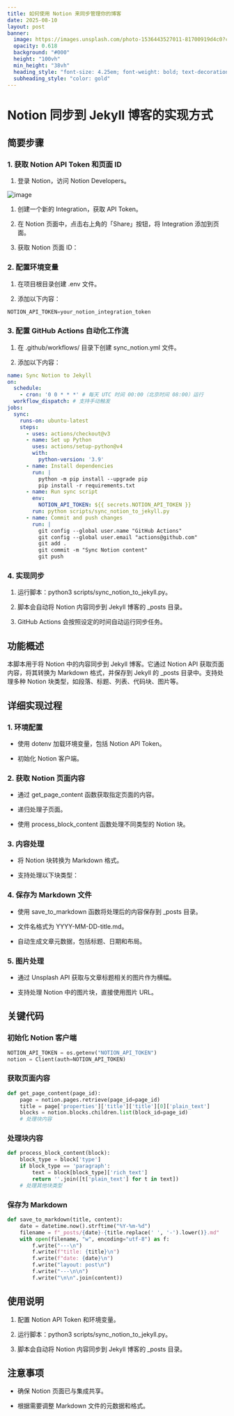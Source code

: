```yaml
---
title: 如何使用 Notion 来同步管理你的博客
date: 2025-08-10
layout: post
banner:
  image: https://images.unsplash.com/photo-1536443527011-81700919d4c0?crop=entropy&cs=tinysrgb&fit=max&fm=jpg&ixid=M3w2OTIwMzJ8MHwxfHJhbmRvbXx8fHx8fHx8fDE3NTQ4NTA2MTl8&ixlib=rb-4.1.0&q=80&w=1080
  opacity: 0.618
  background: "#000"
  height: "100vh"
  min_height: "38vh"
  heading_style: "font-size: 4.25em; font-weight: bold; text-decoration: underline"
  subheading_style: "color: gold"
---
```


# Notion 同步到 Jekyll 博客的实现方式

## 简要步骤

### 1. 获取 Notion API Token 和页面 ID

1. 登录 Notion，访问 Notion Developers。

![image](https://prod-files-secure.s3.us-west-2.amazonaws.com/a7a0cc5a-89b9-4cda-8686-1fba0ca52f40/d19c1afe-dea5-4312-9333-786b0ba83054/image.png?X-Amz-Algorithm=AWS4-HMAC-SHA256&X-Amz-Content-Sha256=UNSIGNED-PAYLOAD&X-Amz-Credential=ASIAZI2LB4665GKHBJUO%2F20250810%2Fus-west-2%2Fs3%2Faws4_request&X-Amz-Date=20250810T183018Z&X-Amz-Expires=3600&X-Amz-Security-Token=IQoJb3JpZ2luX2VjEKL%2F%2F%2F%2F%2F%2F%2F%2F%2F%2FwEaCXVzLXdlc3QtMiJHMEUCIQCV3fwJE3RPJjYk4fi%2F8Ox3NOliLvFU8Z83XVGwfmisaQIgYgNid2yjnvYXI6GIK4QA1nA7OHn30LJm4ySDZTuvXYQqiAQI2%2F%2F%2F%2F%2F%2F%2F%2F%2F%2F%2FARAAGgw2Mzc0MjMxODM4MDUiDC7ssBq1KcZFR8YJ5SrcA8plMwlRYhPzAhz7nlJL4ZKBkidez%2B%2BSRKxy%2FK5qLnDynN%2Flbx%2FoeWVW5mW2kUZ81P7IR36dKo1OkkoZMafiAMS26T6IXmm5qsMVqiQRfdq1Wgq1JA1uKQE%2FY2%2FOqXL23JPMxn4nQzbxishPfY6HvXf5egH7Y1kOYIBcS7Gq9a46GdOgiCNLm9NJ9YDENBAHeRC3565EoN4jfVuVQedf%2FvejXtAdbbqAKFmm80gkN2NhA%2BaWaRLkIns6UnmO73zzOVkh%2F61CVI2RhkRJkkWg%2BqAaQeAl5KGbDSRbbYN%2Faq8LRV9RC7T8V%2FVW8rbRoypOaXfc9B%2BVXXIPlXV8cpgszJW2hP5D6yVHwgZfvixNzjI%2BTFO78R1I9zkLF8qyvGbxs6oXWi76Q5CWzjr3yUCe2fRFrkjudl48EwtRUA1wcU5BzPgflrXkG0wglnj%2BZoI11AD38xLlz1KSpCQA7EOEH3p5%2FnbJJ5QQX1Crkwmzk7CN7wHsCbYjhtS5jWtmexMlBxyQTI8JhMt1Sv1TmxsjXPYEQd4iRugYBy1iMqtJIgDoLnZWoKCLO%2BQbdC1pcRaa3cZSOce6%2FufoosFHWzuLQmWTFsA%2BbOr8AnF4Y55j9fPFz4oTUHSdTm%2Bm1WxCMLS648QGOqUBpOq32h6c64jGgETx%2BbKlq%2Bgcbrep1OmqhBhaq6YdZiUDrWfLM1ySOs1QLT81Agde%2FeJbxj3T9dIiw8YBbvTzy%2FjgiqtlSIxa8zJVHNm7rR5nfe6b5Mg%2BVXGai9hWh4usE4Tw52L8my3rmGFwKpO2HMszAPMigauc5X3ZjvqM7gkiURi02Dn4VvxTbd%2FasovrigIBxLl8rPCf7R3k3W%2Fj8SsNik%2Bq&X-Amz-Signature=4a2d288840691803af0b5d76c91ea8285f905427216ab457b658d7db174634dd&X-Amz-SignedHeaders=host&x-amz-checksum-mode=ENABLED&x-id=GetObject)

1. 创建一个新的 Integration，获取 API Token。

1. 在 Notion 页面中，点击右上角的「Share」按钮，将 Integration 添加到页面。

1. 获取 Notion 页面 ID：


### 2. 配置环境变量

1. 在项目根目录创建 .env 文件。

1. 添加以下内容：

```javascript
NOTION_API_TOKEN=your_notion_integration_token
```

### 3. 配置 GitHub Actions 自动化工作流

1. 在 .github/workflows/ 目录下创建 sync_notion.yml 文件。

1. 添加以下内容：

```yaml
name: Sync Notion to Jekyll
on:
  schedule:
    - cron: '0 0 * * *' # 每天 UTC 时间 00:00（北京时间 08:00）运行
  workflow_dispatch: # 支持手动触发
jobs:
  sync:
    runs-on: ubuntu-latest
    steps:
      - uses: actions/checkout@v3
      - name: Set up Python
        uses: actions/setup-python@v4
        with:
          python-version: '3.9'
      - name: Install dependencies
        run: |
          python -m pip install --upgrade pip
          pip install -r requirements.txt
      - name: Run sync script
        env:
          NOTION_API_TOKEN: ${{ secrets.NOTION_API_TOKEN }}
        run: python scripts/sync_notion_to_jekyll.py
      - name: Commit and push changes
        run: |
          git config --global user.name "GitHub Actions"
          git config --global user.email "actions@github.com"
          git add .
          git commit -m "Sync Notion content"
          git push
```

### 4. 实现同步

1. 运行脚本：python3 scripts/sync_notion_to_jekyll.py。

1. 脚本会自动将 Notion 内容同步到 Jekyll 博客的 _posts 目录。

1. GitHub Actions 会按照设定的时间自动运行同步任务。

## 功能概述

本脚本用于将 Notion 中的内容同步到 Jekyll 博客。它通过 Notion API 获取页面内容，将其转换为 Markdown 格式，并保存到 Jekyll 的 _posts 目录中。支持处理多种 Notion 块类型，如段落、标题、列表、代码块、图片等。

## 详细实现过程

### 1. 环境配置

- 使用 dotenv 加载环境变量，包括 Notion API Token。

- 初始化 Notion 客户端。

### 2. 获取 Notion 页面内容

- 通过 get_page_content 函数获取指定页面的内容。

- 递归处理子页面。

- 使用 process_block_content 函数处理不同类型的 Notion 块。

### 3. 内容处理

- 将 Notion 块转换为 Markdown 格式。

- 支持处理以下块类型：


### 4. 保存为 Markdown 文件

- 使用 save_to_markdown 函数将处理后的内容保存到 _posts 目录。

- 文件名格式为 YYYY-MM-DD-title.md。

- 自动生成文章元数据，包括标题、日期和布局。

### 5. 图片处理

- 通过 Unsplash API 获取与文章标题相关的图片作为横幅。

- 支持处理 Notion 中的图片块，直接使用图片 URL。

## 关键代码

### 初始化 Notion 客户端

```python
NOTION_API_TOKEN = os.getenv("NOTION_API_TOKEN")
notion = Client(auth=NOTION_API_TOKEN)
```

### 获取页面内容

```python
def get_page_content(page_id):
    page = notion.pages.retrieve(page_id=page_id)
    title = page['properties']['title']['title'][0]['plain_text']
    blocks = notion.blocks.children.list(block_id=page_id)
    # 处理块内容
```

### 处理块内容

```python
def process_block_content(block):
    block_type = block['type']
    if block_type == 'paragraph':
        text = block[block_type]['rich_text']
        return ''.join([t['plain_text'] for t in text])
    # 处理其他块类型
```

### 保存为 Markdown

```python
def save_to_markdown(title, content):
    date = datetime.now().strftime("%Y-%m-%d")
    filename = f"_posts/{date}-{title.replace(' ', '-').lower()}.md"
    with open(filename, "w", encoding="utf-8") as f:
        f.write("---\n")
        f.write(f"title: {title}\n")
        f.write(f"date: {date}\n")
        f.write("layout: post\n")
        f.write("---\n\n")
        f.write("\n\n".join(content))
```

## 使用说明

1. 配置 Notion API Token 和环境变量。

1. 运行脚本：python3 scripts/sync_notion_to_jekyll.py。

1. 脚本会自动将 Notion 内容同步到 Jekyll 博客的 _posts 目录。

## 注意事项

- 确保 Notion 页面已与集成共享。

- 根据需要调整 Markdown 文件的元数据和格式。